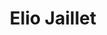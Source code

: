 ---
title: Elio Jaillet
link: https://eliojaillet.ch/category/predication/
description: Elio Jaillet est théologien, doctorant à Genève et actif dans l’Église évangélique réformée du canton de Vaud.
tags: Vaud
---
